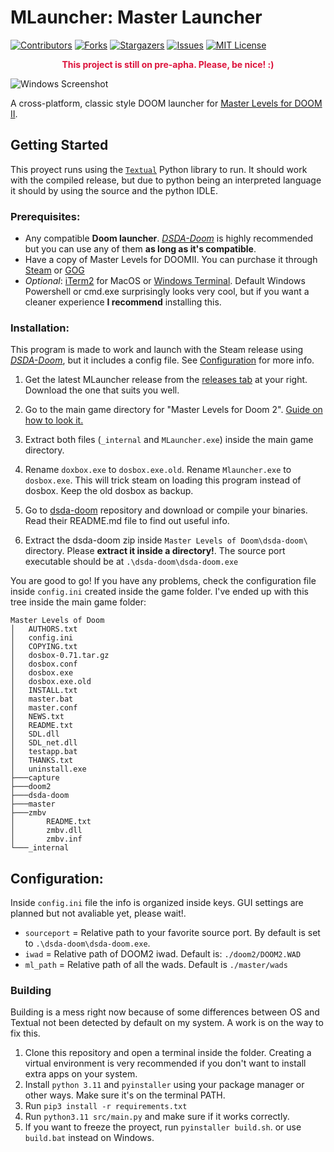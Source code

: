# MLauncher: Master Launcher
[![Contributors][contributors-shield]][contributors-url]
[![Forks][forks-shield]][forks-url]
[![Stargazers][stars-shield]][stars-url]
[![Issues][issues-shield]][issues-url]
[![MIT License][license-shield]][license-url]

<div style="text-align:center">
<b style="color:crimson;">This project is still on pre-apha. Please, be nice! :)</b>
</div>

![Windows Screenshot](https://github.com/drHyperion451/mlauncher-cli/blob/master/assets/screenshot1.png?raw=true)

A cross-platform, classic style DOOM launcher for [Master Levels for DOOM II](https://store.steampowered.com/app/9160/Master_Levels_for_Doom_II/).

## Getting Started
This proyect runs using the [`Textual`](https://textual.textualize.io) Python library to run. It should work with the compiled release, but due to python being an interpreted language it should by using the source and the python IDLE.
### Prerequisites:
- Any compatible **Doom launcher**. [*DSDA-Doom*](https://github.com/kraflab/dsda-doom) is highly recommended but you can use any of them **as long as it's compatible**.
- Have a copy of Master Levels for DOOMII. You can purchase it through [Steam](https://login.steampowered.com/jwt/refresh?redir=https://store.steampowered.com/app/9160/Master_Levels_for_Doom_II/) or [GOG](https://www.gog.com/game/doom_ii)
- *Optional*: [iTerm2](https://iterm2.com/) for MacOS or [Windows Terminal](https://www.microsoft.com/store/productId/9N0DX20HK701?ocid=pdpshare). Default Windows Powershell or cmd.exe surprisingly looks very cool, but if you want a cleaner experience **I recommend** installing this.

### Installation:
This program is made to work and launch with the Steam release using [*DSDA-Doom*](https://github.com/kraflab/dsda-doom), but it includes a config file. See [Configuration](#configuration) for more info.

1. Get the latest MLauncher release from the [releases tab](https://github.com/drHyperion451/mlauncher-cli/releases/latest) at your right. Download the one that suits you well.

2. Go to the main game directory for "Master Levels for Doom 2". [Guide on how to look it.](https://jstationx.com/how-to-get-into-game-files-on-steam/)

3. Extract both files (`_internal` and `MLauncher.exe`) inside the main game directory.

4. Rename `doxbox.exe` to `dosbox.exe.old`. Rename `Mlauncher.exe` to `dosbox.exe`. This will trick steam on loading this program instead of dosbox. Keep the old dosbox as backup.

5. Go to [dsda-doom](https://github.com/kraflab/dsda-doom) repository and download or compile your binaries. Read their README.md file to find out useful info.

6. Extract the dsda-doom zip inside `Master Levels of Doom\dsda-doom\` directory. Please **extract it inside a directory!**. The source port executable should be at `.\dsda-doom\dsda-doom.exe`

You are good to go! If you have any problems, check the configuration file inside `config.ini` created inside the game folder. I've ended up with this tree inside the main game folder:

```
Master Levels of Doom
│   AUTHORS.txt
│   config.ini
│   COPYING.txt
│   dosbox-0.71.tar.gz
│   dosbox.conf
│   dosbox.exe
│   dosbox.exe.old
│   INSTALL.txt
│   master.bat
│   master.conf
│   NEWS.txt
│   README.txt
│   SDL.dll
│   SDL_net.dll
│   testapp.bat
│   THANKS.txt
│   uninstall.exe
├───capture
├───doom2
├───dsda-doom
├───master
├───zmbv
│       README.txt
│       zmbv.dll
│       zmbv.inf
└───_internal
```

## Configuration:
Inside `config.ini` file the info is organized inside keys. GUI settings are planned but not avaliable yet, please wait!.
- `sourceport` = Relative path to your favorite source port. By default is set to `.\dsda-doom\dsda-doom.exe`.
- `iwad` = Relative path of DOOM2 iwad. Default is: `./doom2/DOOM2.WAD`
- `ml_path` = Relative path of all the wads. Default is `./master/wads`


### Building
Building is a mess right now because of some differences between OS and Textual not been detected by default on my system. A work is on the way to fix this.

1. Clone this repository and open a terminal inside the folder. Creating a virtual environment is very recommended if you don't want to install extra apps on your system.
2. Install `python 3.11` and `pyinstaller` using your package manager or other ways. Make sure it's on the terminal PATH.
3. Run `pip3 install -r requirements.txt`
4. Run `python3.11 src/main.py` and make sure if it works correctly.
5. If you want to freeze the proyect, run `pyinstaller build.sh`. or use `build.bat` instead on Windows.


[contributors-shield]: https://img.shields.io/github/contributors/drHyperion451/mlauncher-cli.svg?style=for-the-badge
[contributors-url]: https://github.com/drHyperion451/mlauncher-cli/graphs/contributors
[forks-shield]: https://img.shields.io/github/forks/drHyperion451/mlauncher-cli.svg?style=for-the-badge
[forks-url]: https://github.com/drHyperion451/mlauncher-cli/network/members
[stars-shield]: https://img.shields.io/github/stars/drHyperion451/mlauncher-cli.svg?style=for-the-badge
[stars-url]: https://github.com/drHyperion451/mlauncher-cli/stargazers
[issues-shield]: https://img.shields.io/github/issues/drHyperion451/mlauncher-cli.svg?style=for-the-badge
[issues-url]: https://github.com/drHyperion451/mlauncher-cli/issues
[license-shield]: https://img.shields.io/github/license/drHyperion451/mlauncher-cli.svg?style=for-the-badge
[license-url]: https://github.com/drHyperion451/mlauncher-cli/blob/master/COPYING
